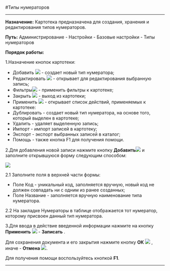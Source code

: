﻿#Типы нумераторов


----------

**Назначение:** Картотека предназначена для создания, хранения и редактирования типов нумераторов.  


**Путь:** Администрирование - Настройки - Базовые настройки - Типы нумераторов

**Порядок работы:**

1.Назначение кнопок картотеки:

- Добавить ![](topic:Администрирование.AddFiles.Btn_Add.png) - создает новый тип нумератора;
- Редактировать ![](topic:Администрирование.AddFiles.Btn_Edit.png) - открывает для редактирования выбранную запись;
- Фильтры![](topic:Администрирование.AddFiles.Btn_Filter.png) - применить фильтры к картотеке;
- Закрыть ![](topic:Администрирование.AddFiles.BtnCloseCancel.png) - выход из картотеки;
- Применить ![](topic:Администрирование.AddFiles.Btn_OK.png) - открывает список действий, применяемых к картотеке:
 - Дублировать - создает новый тип нумератора, на основе того, который выделен в картотеке; 
 - Удалить - удаляет выделенную запись;
 - Импорт - импорт записей в картотеку;
 - Экспорт - экспорт выбранных записей в каталог;
 - Помощь - также кнопка F1 для получения помощи.


2.Для добавления новой записи нажмите кнопку **Добавить**![](topic:Администрирование.AddFiles.Btn_Add.png)  и заполните открывшуюся форму следующим способом:

![](topic:Администрирование.AddFiles.Screenshot_10804.jpg)

2.1 Заполните поля в верхней части формы:


- Поле Код - уникальный код, заполняется вручную, новый код не должен совпадать ни с одним из ранее созданных;
- Поле Название - заполняется вручную наименование типа нумератора.

2.2 На закладке Нумераторы в таблице отображается тот нумератор, которому присвоен данный тип нумератора. 



3.Для ввода в действие введенной информации нажмите на кнопку **Применить** ![](topic:Администрирование.AddFiles.Btn_OK.png) - **Записать** .

Для сохранения документа и его закрытия нажмите кнопку **ОК** ![](topic:Администрирование.AddFiles.Btn_Post.png) , иначе  -  **Отмена** ![](topic:Администрирование.AddFiles.BtnCloseCancel.png).

Для получения помощи воспользуйтесь кнопкой  **F1**.


----------